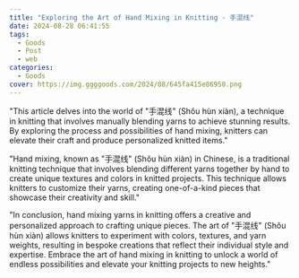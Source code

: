 ```yaml
---
title: "Exploring the Art of Hand Mixing in Knitting - 手混线"
date: 2024-08-28 06:41:55
tags:
  - Goods
  - Post
  - web
categories:
  - Goods
cover: https://img.ggggoods.com/2024/08/645fa415e86950.png
---
```


"This article delves into the world of \"手混线\" (Shǒu hùn xiàn), a technique in knitting that involves manually blending yarns to achieve stunning results. By exploring the process and possibilities of hand mixing, knitters can elevate their craft and produce personalized knitted items."

"Hand mixing, known as \"手混线\" (Shǒu hùn xiàn) in Chinese, is a traditional knitting technique that involves blending different yarns together by hand to create unique textures and colors in knitted projects. This technique allows knitters to customize their yarns, creating one-of-a-kind pieces that showcase their creativity and skill."

"In conclusion, hand mixing yarns in knitting offers a creative and personalized approach to crafting unique pieces. The art of \"手混线\" (Shǒu hùn xiàn) allows knitters to experiment with colors, textures, and yarn weights, resulting in bespoke creations that reflect their individual style and expertise. Embrace the art of hand mixing in knitting to unlock a world of endless possibilities and elevate your knitting projects to new heights."
